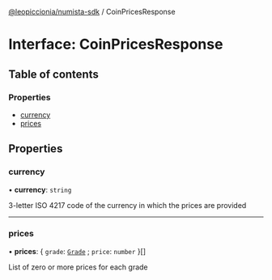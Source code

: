 [@leopiccionia/numista-sdk](../README.md) / CoinPricesResponse

# Interface: CoinPricesResponse

## Table of contents

### Properties

- [currency](CoinPricesResponse.md#currency)
- [prices](CoinPricesResponse.md#prices)

## Properties

### currency

• **currency**: `string`

3-letter ISO 4217 code of the currency in which the prices are provided

___

### prices

• **prices**: { `grade`: [`Grade`](../README.md#grade) ; `price`: `number`  }[]

List of zero or more prices for each grade

